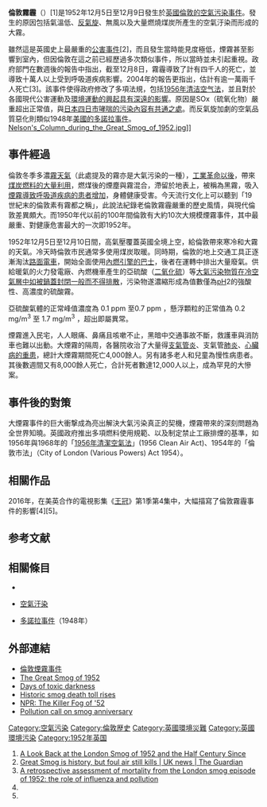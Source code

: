 **倫敦霧霾**（）\[1\]是1952年12月5日至12月9日發生於[英國](../Page/英國.md "wikilink")[倫敦的](../Page/倫敦.md "wikilink")[空氣污染事件](../Page/空氣污染.md "wikilink")。發生的原因包括氣溫低、[反氣旋](../Page/反氣旋.md "wikilink")、無風以及大量燃燒煤炭所產生的空氣汙染而形成的大霧。

雖然這是英國史上最嚴重的[公害事件](../Page/公害.md "wikilink")\[2\]，而且發生當時能見度極低，煙霧甚至影響到室內，但因倫敦在這之前已經歷過多次類似事件，所以當時並未引起重視。政府部門在數週後的報告中指出，截至12月8日，霧霾導致了計有四千人的死亡，並導致十萬人以上受到呼吸道疾病影響。2004年的報告更指出，估計有逾一萬兩千人死亡\[3\]。該事件使得政府修改了多項法規，包括[1956年清洁空气法](../Page/1956年清洁空气法.md "wikilink")，並且對於各國現代公害運動及[環境運動的興起具有深遠的影響](../Page/環境問題.md "wikilink")。原因是SOx（硫氧化物）嚴重超出正常值，與[日本](../Page/日本.md "wikilink")[四日市哮喘的污染內容有共通之處](../Page/四日市哮喘.md "wikilink")。而反氣旋加劇的空氣品質惡化則類似1948年[美國的](../Page/美國.md "wikilink")[多諾拉事件](../Page/多諾拉事件.md "wikilink")。
[Nelson's_Column_during_the_Great_Smog_of_1952.jpg](https://zh.wikipedia.org/wiki/File:Nelson's_Column_during_the_Great_Smog_of_1952.jpg "fig:Nelson's_Column_during_the_Great_Smog_of_1952.jpg")\]\]

## 事件經過

倫敦冬季多濃[霧天氣](../Page/霾.md "wikilink")（此處提及的霧亦是大氣污染的一種），[工業革命以後](../Page/工業革命.md "wikilink")，帶來[煤炭燃料的大量利用](../Page/煤炭.md "wikilink")，燃煤後的煙塵與霧混合，滯留於地表上，被稱為黑霧，吸入[煙霧導致](../Page/煙霧.md "wikilink")[呼吸道疾病的患者增加](../Page/呼吸道.md "wikilink")，身體健康受害。今天流行文化上可以聽到「19世紀末的倫敦素有霧都之稱」，此說法紀錄老倫敦霧霾嚴重的歷史風情，與現代倫敦差異頗大。而1950年代以前的100年間倫敦有大約10次大規模煙霧事件，其中最嚴重、對健康危害最大的一次即1952年。

1952年12月5日至12月10日間，高氣壓覆蓋英國全境上空，給倫敦帶來寒冷和大霧的天氣。冷天時倫敦市民通常多使用煤炭取暖。同時期，倫敦的地上交通工具正逐漸淘汰[路面電車](../Page/路面電車.md "wikilink")，開始全面使用[內燃引擎的](../Page/內燃引擎.md "wikilink")[巴士](../Page/巴士.md "wikilink")，後者在運轉中排出大量廢氣。供給暖氣的火力發電廠、內燃機車產生的亞硫酸（[二氧化硫](../Page/二氧化硫.md "wikilink")）等[大氣污染物質在冷空氣層中如被鍋蓋封閉一般而不得排散](../Page/大氣污染.md "wikilink")，污染物遂濃縮形成為值數僅為[pH](../Page/酸鹼度.md "wikilink")2的強酸性、高濃度的硫酸霧。

亞硫酸氣體的正常峰值濃度為 0.1 ppm 至0.7 ppm ，懸浮顆粒的正常值為 0.2 mg/m<sup>3</sup> 至 1.7
mg/m<sup>3</sup> ，超出即屬異常。

煙霧進入民宅，人人眼痛、鼻痛且咳嗽不止，黑暗中交通事故不斷，救護車與消防車也難以出動。大煙霧的隔周，各醫院收治了大量得[支氣管炎](../Page/支氣管炎.md "wikilink")、支氣管[肺炎](../Page/肺炎.md "wikilink")、[心臟病的重患](../Page/心臟病.md "wikilink")，總計大煙霧期間死亡4,000餘人。另有諸多老人和兒童為慢性病患者。其後數週間又有8,000餘人死亡，合計死者數達12,000人以上，成為罕見的大慘案。

## 事件後的對策

大煙霧事件的巨大衝撃成為亮出解決大氣污染真正的契機，煙霧帶來的深刻問題為全世界知曉。英國政府推出多項燃料使用規範、以及制定禁止工廠排煙的基準，如1956年與1968年的「[1956年清潔空氣法](../Page/1956年清潔空氣法.md "wikilink")」(1956
Clean Air Act)、1954年的「倫敦市法」（City of London (Various Powers) Act 1954）。

## 相關作品

2016年，在美英合作的電視影集《[王冠](../Page/王冠_\(电视剧\).md "wikilink")》第1季第4集中，大幅描寫了倫敦霧霾事件的影響\[4\]\[5\]。

## 参考文献

## 相關條目

  -
  - [空氣汙染](../Page/空氣汙染.md "wikilink")

  - [多諾拉事件](../Page/多諾拉事件.md "wikilink")（1948年）

## 外部連結

  - [倫敦煙霧事件](http://www.eic.or.jp/ecoterm/?act=view&serial=2737)
  - [The Great Smog
    of 1952](http://www.metoffice.com/education/teens/casestudy_great_smog.html)
  - [Days of toxic darkness](http://news.bbc.co.uk/1/hi/uk/2542315.stm)
  - [Historic smog death toll
    rises](http://news.bbc.co.uk/1/hi/health/2545747.stm)
  - [NPR: The Killer Fog of
    '52](http://www.npr.org/templates/story/story.php?storyId=873954)
  - [Pollution call on smog
    anniversary](http://news.bbc.co.uk/1/hi/england/2543875.stm)

[Category:空氣污染](https://zh.wikipedia.org/wiki/Category:空氣污染 "wikilink")
[Category:倫敦歴史](https://zh.wikipedia.org/wiki/Category:倫敦歴史 "wikilink")
[Category:英國環境災難](https://zh.wikipedia.org/wiki/Category:英國環境災難 "wikilink")
[Category:英國環境污染](https://zh.wikipedia.org/wiki/Category:英國環境污染 "wikilink")
[Category:1952年英国](https://zh.wikipedia.org/wiki/Category:1952年英国 "wikilink")

1.  [A Look Back at the London Smog of 1952 and the Half Century
    Since](http://www.ncbi.nlm.nih.gov/pmc/articles/PMC1241116/)
2.  [Great Smog is history, but foul air still kills | UK news | The
    Guardian](http://www.theguardian.com/uk/2002/nov/24/greenpolitics.waste)
3.  [A retrospective assessment of mortality from the London smog
    episode of 1952: the role of influenza and
    pollution](http://www.ncbi.nlm.nih.gov/pmc/articles/PMC1241789/)
4.
5.